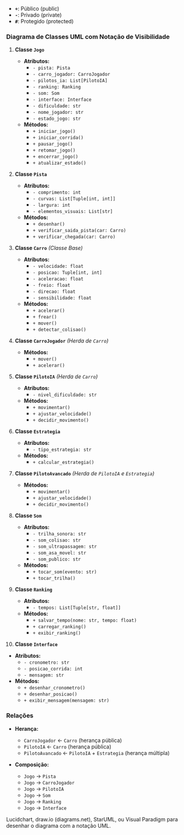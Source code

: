 - **`+`**: Público (public)
- **`-`**: Privado (private)
- **`#`**: Protegido (protected)

### **Diagrama de Classes UML com Notação de Visibilidade**

1. **Classe `Jogo`**
   - **Atributos:**
     - `- pista: Pista`
     - `- carro_jogador: CarroJogador`
     - `- pilotos_ia: List[PilotoIA]`
     - `- ranking: Ranking`
     - `- som: Som`
     - `- interface: Interface`
     - `- dificuldade: str`
     - `- nome_jogador: str`
     - `- estado_jogo: str`
   - **Métodos:**
     - `+ iniciar_jogo()`
     - `+ iniciar_corrida()`
     - `+ pausar_jogo()`
     - `+ retomar_jogo()`
     - `+ encerrar_jogo()`
     - `+ atualizar_estado()`

2. **Classe `Pista`**
   - **Atributos:**
     - `- comprimento: int`
     - `- curvas: List[Tuple[int, int]]`
     - `- largura: int`
     - `- elementos_visuais: List[str]`
   - **Métodos:**
     - `+ desenhar()`
     - `+ verificar_saida_pista(car: Carro)`
     - `+ verificar_chegada(car: Carro)`

3. **Classe `Carro`** *(Classe Base)*
   - **Atributos:**
     - `- velocidade: float`
     - `- posicao: Tuple[int, int]`
     - `- aceleracao: float`
     - `- freio: float`
     - `- direcao: float`
     - `- sensibilidade: float`
   - **Métodos:**
     - `+ acelerar()`
     - `+ frear()`
     - `+ mover()`
     - `+ detectar_colisao()`

4. **Classe `CarroJogador`** *(Herda de `Carro`)*
   - **Métodos:**
     - `+ mover()`
     - `+ acelerar()`

5. **Classe `PilotoIA`** *(Herda de `Carro`)*
   - **Atributos:**
     - `- nivel_dificuldade: str`
   - **Métodos:**
     - `+ movimentar()`
     - `+ ajustar_velocidade()`
     - `+ decidir_movimento()`

6. **Classe `Estrategia`**
   - **Atributos:**
     - `- tipo_estrategia: str`
   - **Métodos:**
     - `+ calcular_estrategia()`

7. **Classe `PilotoAvancado`** *(Herda de `PilotoIA` e `Estrategia`)*
   - **Métodos:**
     - `+ movimentar()`
     - `+ ajustar_velocidade()`
     - `+ decidir_movimento()`

8. **Classe `Som`**
   - **Atributos:**
     - `- trilha_sonora: str`
     - `- som_colisao: str`
     - `- som_ultrapassagem: str`
     - `- som_asa_movel: str`
     - `- som_publico: str`
   - **Métodos:**
     - `+ tocar_som(evento: str)`
     - `+ tocar_trilha()`

9. **Classe `Ranking`**
   - **Atributos:**
     - `- tempos: List[Tuple[str, float]]`
   - **Métodos:**
     - `+ salvar_tempo(nome: str, tempo: float)`
     - `+ carregar_ranking()`
     - `+ exibir_ranking()`

10. **Classe `Interface`**
   - **Atributos:**
     - `- cronometro: str`
     - `- posicao_corrida: int`
     - `- mensagem: str`
   - **Métodos:**
     - `+ desenhar_cronometro()`
     - `+ desenhar_posicao()`
     - `+ exibir_mensagem(mensagem: str)`

### **Relações**

- **Herança:**
  - `CarroJogador` <- `Carro` (herança pública)
  - `PilotoIA` <- `Carro` (herança pública)
  - `PilotoAvancado` <- `PilotoIA` + `Estrategia` (herança múltipla)

- **Composição:**
  - `Jogo` -> `Pista`
  - `Jogo` -> `CarroJogador`
  - `Jogo` -> `PilotoIA`
  - `Jogo` -> `Som`
  - `Jogo` -> `Ranking`
  - `Jogo` -> `Interface`

Lucidchart, draw.io (diagrams.net), StarUML, ou Visual Paradigm para desenhar o diagrama com a notação UML. 